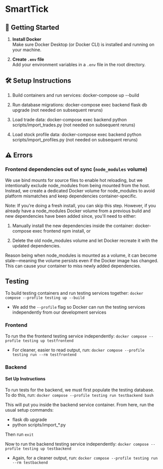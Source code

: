 # SmartTick

## 🚀 Getting Started

1. **Install Docker**  
   Make sure Docker Desktop (or Docker CLI) is installed and running on your machine.

2. **Create `.env` file**  
   Add your environment variables in a `.env` file in the root directory.

## 🛠️ Setup Instructions

1. Build containers and run services: docker-compose up --build

2. Run database migrations: docker-compose exec backend flask db upgrade (not needed on subsequent reruns)

3. Load trade data: docker-compose exec backend python scripts/import_trades.py (not needed on subsequent reruns)

4. Load stock profile data: docker-compose exec backend python scripts/import_profiles.py (not needed on subsequent reruns)

## ⚠️ Errors

### Frontend dependencies out of sync (`node_modules` volume)

We use bind mounts for source files to enable hot reloading, but we intentionally exclude node_modules from being mounted from the host. Instead, we create a dedicated Docker volume for node_modules to avoid platform mismatches and keep dependencies container-specific.

Note: If you're doing a fresh install, you can skip this step. However, if you already have a node_modules Docker volume from a previous build and new dependencies have been added since, you'll need to either:

1. Manually install the new dependencies inside the container: docker-compose exec frontend npm install, or  

2. Delete the old node_modules volume and let Docker recreate it with the updated dependencies.

Reason being when node_modules is mounted as a volume, it can become stale—meaning the volume persists even if the Docker image has changed. This can cause your container to miss newly added dependencies.

## Testing

To build testing containers and run testing services together: `docker compose --profile testing up --build`
+ We add the `--profile` flag so Docker can run the testing services independently from our development services

### Frontend 
To run the the frontend testing service independently: `docker compose --profile testing up testfrontend` 
+ For cleaner, easier to read output, run: `docker compose --profile testing run --rm testfrontend` 

### Backend

#### Set Up Instructions 
To run tests for the backend, we must first populate the testing database.
To do this, run: `docker compose --profile testing run testbackend bash` 

This will put you inside the backend service container. 
From here, run the usual setup commands:
+ flask db upgrade 
+ python scripts/import_*.py

Then run `exit` 

Now to run the backend testing service independently: `docker compose --profile testing up testbackend`
+ Again, for a cleaner output, run: `docker compose --profile testing run --rm testbackend` 
